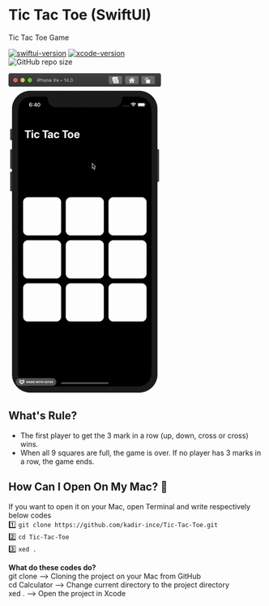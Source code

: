 # Tic Tac Toe (SwiftUI)
Tic Tac Toe Game <br>


[![swiftui-version](https://img.shields.io/badge/swiftui-blue)](https://developer.apple.com/documentation/swiftui)
[![xcode-version](https://img.shields.io/badge/xcode-12%20beta-brightgreen)](https://developer.apple.com/xcode/) <br>
![GitHub repo size](https://img.shields.io/github/repo-size/kadir-ince/Tic-Tac-Toe)


<img height=630 src="https://github.com/kadir-ince/Tic-Tac-Toe/blob/main/tic-tac-toe.gif?raw=true" alt="What's like?">

## What's Rule?
- The first player to get the 3 mark in a row (up, down, cross or cross) wins.
- When all 9 squares are full, the game is over. If no player has 3 marks in a row, the game ends.

## How Can I Open On My Mac?  🔨

If you want to open it on your Mac, open Terminal and write respectively below codes
<br>
1️⃣ ``` git clone https://github.com/kadir-ince/Tic-Tac-Toe.git ```  <br>
2️⃣ ``` cd Tic-Tac-Toe ``` <br>
3️⃣ ``` xed . ``` <br>

<b>What do these codes do?</b> <br>
git clone --> Cloning the project on your Mac from GitHub <br>
cd Calculator --> Change current directory to the project directory <br>
xed . --> Open the project in Xcode <br>

